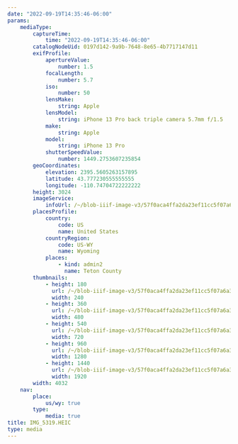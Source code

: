 ```yaml
---
date: "2022-09-19T14:35:46-06:00"
params:
    mediaType:
        captureTime:
            time: "2022-09-19T14:35:46-06:00"
        catalogNodeUid: 0197d142-9a9b-7648-8e65-4b7717147d11
        exifProfile:
            apertureValue:
                number: 1.5
            focalLength:
                number: 5.7
            iso:
                number: 50
            lensMake:
                string: Apple
            lensModel:
                string: iPhone 13 Pro back triple camera 5.7mm f/1.5
            make:
                string: Apple
            model:
                string: iPhone 13 Pro
            shutterSpeedValue:
                number: 1449.2753607235854
        geoCoordinates:
            elevation: 2395.5605263157895
            latitude: 43.777230555555555
            longitude: -110.74704722222222
        height: 3024
        imageService:
            infoUrl: /~/blob-iiif-image-v3/57f0aca4ffa2da23ef11cc5f07a6a3a9324525b3a8587251643055ab2cf8fc75/info.json
        placesProfile:
            country:
                code: US
                name: United States
            countryRegion:
                code: US-WY
                name: Wyoming
            places:
                - kind: admin2
                  name: Teton County
        thumbnails:
            - height: 180
              url: /~/blob-iiif-image-v3/57f0aca4ffa2da23ef11cc5f07a6a3a9324525b3a8587251643055ab2cf8fc75/full/240%2C180/0/default.jpg
              width: 240
            - height: 360
              url: /~/blob-iiif-image-v3/57f0aca4ffa2da23ef11cc5f07a6a3a9324525b3a8587251643055ab2cf8fc75/full/480%2C360/0/default.jpg
              width: 480
            - height: 540
              url: /~/blob-iiif-image-v3/57f0aca4ffa2da23ef11cc5f07a6a3a9324525b3a8587251643055ab2cf8fc75/full/720%2C540/0/default.jpg
              width: 720
            - height: 960
              url: /~/blob-iiif-image-v3/57f0aca4ffa2da23ef11cc5f07a6a3a9324525b3a8587251643055ab2cf8fc75/full/1280%2C960/0/default.jpg
              width: 1280
            - height: 1440
              url: /~/blob-iiif-image-v3/57f0aca4ffa2da23ef11cc5f07a6a3a9324525b3a8587251643055ab2cf8fc75/full/1920%2C1440/0/default.jpg
              width: 1920
        width: 4032
    nav:
        place:
            us/wy: true
        type:
            media: true
title: IMG_5319.HEIC
type: media
---
```

